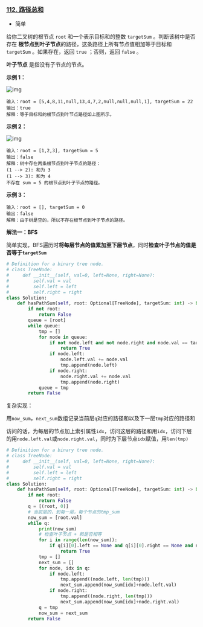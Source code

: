 ### [112. 路径总和](https://leetcode.cn/problems/path-sum/)

- 简单

给你二叉树的根节点 `root` 和一个表示目标和的整数 `targetSum` 。判断该树中是否存在 **根节点到叶子节点**的路径，这条路径上所有节点值相加等于目标和 `targetSum` 。如果存在，返回 `true` ；否则，返回 `false` 。

**叶子节点** 是指没有子节点的节点。

**示例 1：**

 ![img](https://assets.leetcode.com/uploads/2021/01/18/pathsum1.jpg)

```
输入：root = [5,4,8,11,null,13,4,7,2,null,null,null,1], targetSum = 22
输出：true
解释：等于目标和的根节点到叶节点路径如上图所示。
```

**示例 2：**

 ![img](https://assets.leetcode.com/uploads/2021/01/18/pathsum2.jpg)

```
输入：root = [1,2,3], targetSum = 5
输出：false
解释：树中存在两条根节点到叶子节点的路径：
(1 --> 2): 和为 3
(1 --> 3): 和为 4
不存在 sum = 5 的根节点到叶子节点的路径。
```

**示例 3：**

```
输入：root = [], targetSum = 0
输出：false
解释：由于树是空的，所以不存在根节点到叶子节点的路径。
```

**解法一：BFS**

简单实现，BFS遍历时**将每层节点的值累加至下层节点**，同时**检查叶子节点的值是否等于`targetSum`**

```python
# Definition for a binary tree node.
# class TreeNode:
#     def __init__(self, val=0, left=None, right=None):
#         self.val = val
#         self.left = left
#         self.right = right
class Solution:
    def hasPathSum(self, root: Optional[TreeNode], targetSum: int) -> bool:
        if not root:
            return False
        queue = [root]
        while queue:
            tmp = []
            for node in queue:
                if not node.left and not node.right and node.val == targetSum:
                    return True
                if node.left:
                    node.left.val += node.val
                    tmp.append(node.left)
                if node.right:
                    node.right.val += node.val
                    tmp.append(node.right)
            queue = tmp
        return False
```

复杂实现：

用`now_sum`，`next_sum`数组记录当前层`q`对应的路径和以及下一层`tmp`对应的路径和

访问的话，为每层的节点加上索引属性`idx`，访问这层的路径和用`idx`，访问下层的用`node.left.val`或`node.right.val`，同时为下层节点`idx`赋值，用`len(tmp)`

```python
# Definition for a binary tree node.
# class TreeNode:
#     def __init__(self, val=0, left=None, right=None):
#         self.val = val
#         self.left = left
#         self.right = right
class Solution:
    def hasPathSum(self, root: Optional[TreeNode], targetSum: int) -> bool:
        if not root:
            return False
        q = [(root, 0)]
        # 当前层的，到每一层，每个节点的tmp_sum
        now_sum = [root.val]
        while q:
            print(now_sum)
            # 检查叶子节点 + 和是否相等
            for i in range(len(now_sum)):
                if q[i][0].left == None and q[i][0].right == None and now_sum[i] == targetSum:
                    return True
            tmp = []
            next_sum = []
            for node, idx in q:
                if node.left:
                    tmp.append((node.left, len(tmp)))
                    next_sum.append(now_sum[idx]+node.left.val)
                if node.right:
                    tmp.append((node.right, len(tmp)))
                    next_sum.append(now_sum[idx]+node.right.val)
            q = tmp
            now_sum = next_sum
        return False
```

